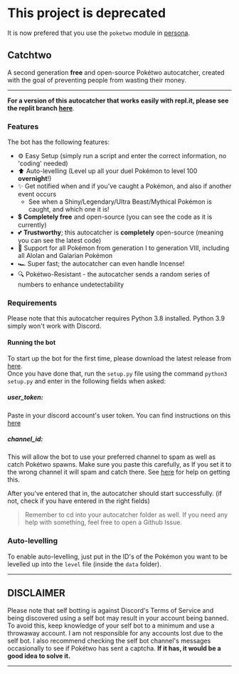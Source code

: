 # This project is deprecated

It is now prefered that you use the `poketwo` module in [persona](https://github.com/rodofdiscord/persona). 

## Catchtwo
A second generation **free** and open-source Pokétwo autocatcher, created with the goal of preventing people from wasting their money.

---

**For a version of this autocatcher that works easily with repl.it, please see the replit branch [here](https://github.com/devraza/catchtwo/tree/replit)**.

### Features
The bot has the following features:
- ⚙️ Easy Setup (simply run a script and enter the correct information, no 'coding' needed)
- ⬆️ Auto-levelling (Level up all your duel Pokémon to level 100 **overnight**!)
- ✨ Get notified when and if you've caught a Pokémon, and also if another event occurs
    - See when a Shiny/Legendary/Ultra Beast/Mythical Pokémon is caught, and which one it is!
- 💲 **Completely free** and open-source (you can see the code as it is currently)
- 💕 **Trustworthy**; this autocatcher is **completely** open-source (meaning you can see the latest code)
- 📜 Support for all Pokémon from generation I to generation VIII, including all Alolan and Galarian Pokémon
- 🏎️ Super fast; the autocatcher can even handle Incense!
- 🔍 Pokétwo-Resistant - the autocatcher sends a random series of numbers to enhance undetectability

### Requirements
Please note that this autocatcher requires Python 3.8 installed. Python 3.9 simply won't work with Discord.

#### <b>Running the bot</b>
To start up the bot for the first time, please download the latest release from [here](https://github.com/devraza/catcher-one/releases/). <br>
Once you have done that, run the `setup.py` file using the command `python3 setup.py` and enter in the following fields when asked:

##### <b>user_token</b>:
Paste in your discord account's user token. You can find instructions on this [here](https://www.youtube.com/watch?v=3W9tAEsK7RM)

##### <b>channel_id</b>:
This will allow the bot to use your preferred channel to spam as well as catch Pokétwo spawns. Make sure you paste this carefully, as If you set it to the wrong channel it will spam and catch there. See [here](https://www.youtube.com/watch?v=6dqYctHmazc) for help on getting this.

After you've entered that in, the autocatcher should start successfully. (if not, check if you have entered in the right fields)

> Remember to cd into your autocatcher folder as well. If you need any help with something, feel free to open a Github Issue.

### Auto-levelling
To enable auto-levelling, just put in the ID's of the Pokémon you want to be levelled up into the `level` file (inside the `data` folder).

---

## **DISCLAIMER**

Please note that self botting is against Discord's Terms of Service and being discovered using a self bot may result in your account being banned. To avoid this, keep knowledge of your self bot to a minimum and use a throwaway account. I am not responsible for any accounts lost due to the self bot. I also recommend checking the self bot channel's messages occasionally to see if Pokétwo has sent a captcha. **If it has, it would be a good idea to solve it.**

---

